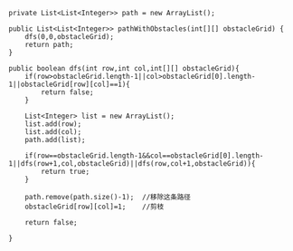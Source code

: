     private List<List<Integer>> path = new ArrayList();

    public List<List<Integer>> pathWithObstacles(int[][] obstacleGrid) {
        dfs(0,0,obstacleGrid);
        return path;
    }

    public boolean dfs(int row,int col,int[][] obstacleGrid){
        if(row>obstacleGrid.length-1||col>obstacleGrid[0].length-1||obstacleGrid[row][col]==1){
            return false;
        }

        List<Integer> list = new ArrayList();
        list.add(row);
        list.add(col);
        path.add(list);

        if(row==obstacleGrid.length-1&&col==obstacleGrid[0].length-1||dfs(row+1,col,obstacleGrid)||dfs(row,col+1,obstacleGrid)){
            return true;
        }

        path.remove(path.size()-1);  //移除这条路径
        obstacleGrid[row][col]=1;    //剪枝

        return false;

    }

